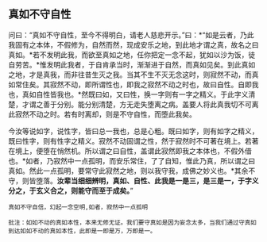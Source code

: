 ## 真如不守自性

问曰：“真如不守自性，至今不得明白，请老人慈悲开示。”曰：*“如是云者，乃此我固有之本体，不假修为，自然而然，现成安乐之地，到此地才谓之真，故名之曰真如。*若不发明此我，而欲至真如之地，任你把定一念不起，犹如以沙为饭，徒自劳苦。*惟发明此我者，于自肯承当时，渐渐进于自然，而真如见矣。到此真如之地，才是真我，而非往昔生灭之我。当其不生不灭无念这时，则寂然不动，而真如常住矣。其寂然不动，即所谓性也，即我之寂然不动之时也，故曰自性。自即我也，真如自性皆我也。*然既曰如，又曰性，换一字则有一字之精义。于此字义清楚，才谓之善于分别。能分别清楚，方无走失堕离之病。盖要人将此真我切不可离此寂然不动之时。若有时离却，则是不守自性，而堕此我矣。

今汝等说如字，说性字，皆曰总一我也，总是心粗。既曰如字，则有如字之精义，既曰性字，则有性字之精义。寂然不动固谓之性，然于寂然时不可著在境上。若著在境上，便堕在悄然机。所以谓之曰自性，盖谓此寂然即我之本体也，不假外借也。*如者，乃寂然中一点孤明，而安乐常住，了了自知，惟此乃真，所以谓之曰真如。然此一点孤明，要常守此寂然之地，则以我守我，成佛之妙义也。*其余不守，则皆堕落。**汝辈当细细辨明，真如、自性、此我是一是三，是三是一，于字义分之，于玄义合之，则能守而至于成矣。**”

```yang
真如不守自信，幻起一念空明,如者，寂然中一点孤明
```

```xu
批注：如如不动的真如本性，本来无修无证。我们要守真如是因为妄念太多，当我们通过守真如到达如如不动的真如本性，此即是一即是万，万即是一。
```
